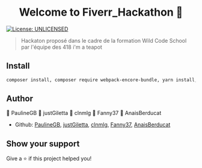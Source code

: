 <h1 align="center">Welcome to Fiverr_Hackathon 👋</h1>
<p>
  <a href="#" target="_blank">
    <img alt="License: UNLICENSED" src="https://img.shields.io/badge/License-UNLICENSED-yellow.svg" />
  </a>
</p>

> Hackaton proposé dans le cadre de la formation Wild Code School par l'équipe des 418 i'm a teapot

## Install

```sh
composer install, composer require webpack-encore-bundle, yarn install, yarn encore dev-server
```

## Author

👤 PaulineGB
👤 justGiletta
👤 clnmlg
👤 Fanny37
👤 AnaisBerducat

* Github:
[PaulineGB](https://github.com/PaulineGB),
[justGiletta](https://github.com/justGiletta),
[clnmlg](https://github.com/clnmlg),
[Fanny37](https://github.com/Fanny37),
[AnaisBerducat](https://github.com/AnaisBerducat)

## Show your support

Give a ⭐️ if this project helped you!